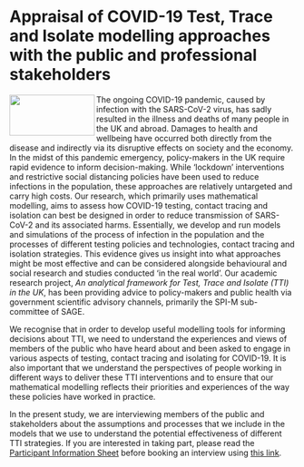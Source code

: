 # Appraisal of COVID-19 Test, Trace and Isolate modelling approaches with the public and professional stakeholders 

<img align="left" src="https://user-images.githubusercontent.com/82951871/123474744-53395400-d5f2-11eb-8142-4cd35cac9dbe.jpg" width="150" height="72">

The ongoing COVID-19 pandemic, caused by infection with the SARS-CoV-2 virus, has sadly resulted in the illness and deaths of many people in the UK and abroad. Damages to health and wellbeing have occurred both directly from the disease and indirectly via its disruptive effects on society and the economy. In the midst of this pandemic emergency, policy-makers in the UK require rapid evidence to inform decision-making. While ‘lockdown’ interventions and restrictive social distancing policies have been used to reduce infections in the population, these approaches are relatively untargeted and carry high costs. Our research, which primarily uses mathematical modelling, aims to assess how COVID-19 testing, contact tracing and isolation can best be designed in order to reduce transmission of SARS-CoV-2 and its associated harms. Essentially, we develop and run models and simulations of the process of infection in the population and the processes of different testing policies and technologies, contact tracing and isolation strategies. This evidence gives us insight into what approaches might be most effective and can be considered alongside behavioural and social research and studies conducted ‘in the real world’. Our academic research project, *An analytical framework for Test, Trace and Isolate (TTI) in the UK*, has been providing advice to policy-makers and public health via government scientific advisory channels, primarily the SPI-M sub-committee of SAGE. 

We recognise that in order to develop useful modelling tools for informing decisions about TTI, we need to understand the experiences and views of members of the public who have heard about and been asked to engage in various aspects of testing, contact tracing and isolating for COVID-19. It is also important that we understand the perspectives of people working in different ways to deliver these TTI interventions and to ensure that our mathematical modelling reflects their priorities and experiences of the way these policies have worked in practice. 

In the present study, we are interviewing members of the public and stakeholders about the assumptions and processes that we include in the models that we use to understand the potential effectiveness of different TTI strategies. If you are interested in taking part, please read the [Participant Information Sheet](https://github.com/test-trace-isolate-interviews/public-recruitment/blob/main/Participant%20Information%20Sheet_Public.docx) before booking an interview using [this link](https://doodle.com/mm/guymarshall1/covid19-ppie).
